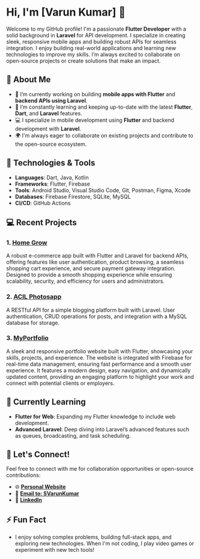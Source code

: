 # Hi, I'm [Varun Kumar] 👋

Welcome to my GitHub profile! I'm a passionate **Flutter Developer** with a solid background in **Laravel** for API development. I specialize in creating sleek, responsive mobile apps and building robust APIs for seamless integration. I enjoy building real-world applications and learning new technologies to improve my skills. I’m always excited to collaborate on open-source projects or create solutions that make an impact.

## 🚀 About Me
- 🔭 I’m currently working on building **mobile apps with Flutter** and **backend APIs using Laravel**.
- 🌱 I’m constantly learning and keeping up-to-date with the latest **Flutter**, **Dart**, and **Laravel** features.
- 💻 I specialize in mobile development using **Flutter** and backend development with **Laravel**.
- 🌍 I'm always eager to collaborate on existing projects and contribute to the open-source ecosystem.

## 🔧 Technologies & Tools
- **Languages**: Dart, Java, Kotlin
- **Frameworks**: Flutter, Firebase
- **Tools**: Android Studio, Visual Studio Code, Git, Postman, Figma, Xcode
- **Databases**: Firebase Firestore, SQLite, MySQL
- **CI/CD**: GitHub Actions

## 💻 Recent Projects

### 1. **[Home Grow](https://play.google.com/store/apps/details?id=com.homegrowenterprise.homegrow)**
A robust e-commerce app built with Flutter and Laravel for backend APIs, offering features like user authentication, product browsing, a seamless shopping cart experience, and secure payment gateway integration. Designed to provide a smooth shopping experience while ensuring scalability, security, and efficiency for users and administrators.

### 2. **[ACIL Photosapp](https://play.google.com/store/apps/details?id=com.acil.photosapp)**
A RESTful API for a simple blogging platform built with Laravel. User authentication, CRUD operations for posts, and integration with a MySQL database for storage.

### 3. **[MyPortfolio](https://varunkumardev.tech/)**
A sleek and responsive portfolio website built with Flutter, showcasing your skills, projects, and experience. The website is integrated with Firebase for real-time data management, ensuring fast performance and a smooth user experience. It features a modern design, easy navigation, and dynamically updated content, providing an engaging platform to highlight your work and connect with potential clients or employers.

## 🌱 Currently Learning
- **Flutter for Web**: Expanding my Flutter knowledge to include web development.
- **Advanced Laravel**: Deep diving into Laravel’s advanced features such as queues, broadcasting, and task scheduling.

## 👯 Let's Connect!

Feel free to connect with me for collaboration opportunities or open-source contributions:

- 🌐 **[Personal Website](https://varunkumardev.tech/)**
- 📧 **[Email to: SVarunKumar](mailto:svarunkumar.dev@gmail.com)**
- 🌱 **[LinkedIn](https://www.linkedin.com/in/varun-kumar-4176291b9)**

## ⚡ Fun Fact
- I enjoy solving complex problems, building full-stack apps, and exploring new technologies. When I'm not coding, I play video games or experiment with new tech tools!
